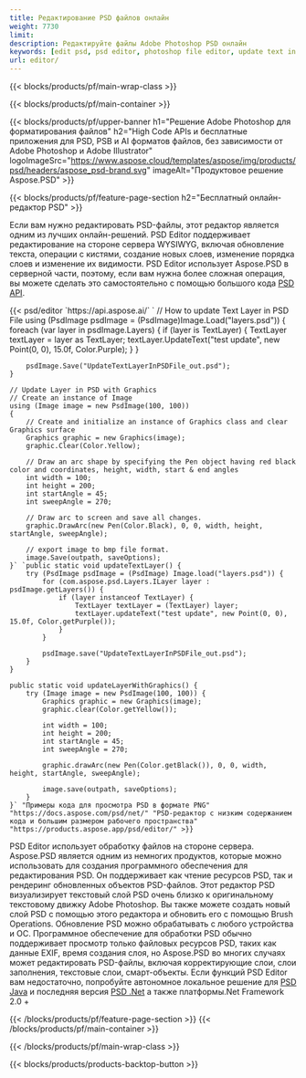 ```yaml
---
title: Редактирование PSD файлов онлайн
weight: 7730
limit: 
description: Редактируйте файлы Adobe Photoshop PSD онлайн
keywords: [edit psd, psd editor, photoshop file editor, update text in psd, update psd]
url: editor/
---
```


{{< blocks/products/pf/main-wrap-class >}}


{{< blocks/products/pf/main-container >}}

{{< blocks/products/pf/upper-banner h1="Решение Adobe Photoshop для форматирования файлов" h2="High Code APIs и бесплатные приложения для PSD, PSB и AI форматов файлов, без зависимости от Adobe Photoshop и Adobe Illustrator" logoImageSrc="https://www.aspose.cloud/templates/aspose/img/products/psd/headers/aspose_psd-brand.svg" imageAlt="Продуктовое решение Aspose.PSD" >}}

{{< blocks/products/pf/feature-page-section h2="Бесплатный онлайн-редактор PSD" >}}
<p>Если вам нужно редактировать PSD-файлы, этот редактор является одним из лучших онлайн-решений. PSD Editor поддерживает редактирование на стороне сервера WYSIWYG, включая обновление текста, операции с кистями, создание новых слоев, изменение порядка слоев и изменение их видимости. PSD Editor использует Aspose.PSD в серверной части, поэтому, если вам нужна более сложная операция, вы можете сделать это самостоятельно с помощью большого кода <a href="/psd/{{< lang-code >}}">PSD API</a>.</p>
{{< psd/editor `https://api.aspose.ai/` 
`	// How to update Text Layer in PSD File
	using (PsdImage psdImage = (PsdImage)Image.Load("layers.psd"))
  	{
		foreach (var layer in psdImage.Layers)
		{
			if (layer is TextLayer)
			{
				TextLayer textLayer = layer as TextLayer;
				textLayer.UpdateText("test update", new Point(0, 0), 15.0f, Color.Purple);
			}
		}

		psdImage.Save("UpdateTextLayerInPSDFile_out.psd");
	}
	
	// Update Layer in PSD with Graphics
	// Create an instance of Image
	using (Image image = new PsdImage(100, 100))
	{
		// Create and initialize an instance of Graphics class and clear Graphics surface
		Graphics graphic = new Graphics(image);
		graphic.Clear(Color.Yellow);

		// Draw an arc shape by specifying the Pen object having red black color and coordinates, height, width, start & end angles                 
		int width = 100;
		int height = 200;
		int startAngle = 45;
		int sweepAngle = 270;

		// Draw arc to screen and save all changes.
		graphic.DrawArc(new Pen(Color.Black), 0, 0, width, height, startAngle, sweepAngle);

		// export image to bmp file format.
		image.Save(outpath, saveOptions);
	}` `public static void updateTextLayer() {
        try (PsdImage psdImage = (PsdImage) Image.load("layers.psd")) {
            for (com.aspose.psd.Layers.ILayer layer : psdImage.getLayers()) {
                if (layer instanceof TextLayer) {
                    TextLayer textLayer = (TextLayer) layer;
                    textLayer.updateText("test update", new Point(0, 0), 15.0f, Color.getPurple());
                }
            }

            psdImage.save("UpdateTextLayerInPSDFile_out.psd");
        }
    }

    public static void updateLayerWithGraphics() {
        try (Image image = new PsdImage(100, 100)) {
            Graphics graphic = new Graphics(image);
            graphic.clear(Color.getYellow());

            int width = 100;
            int height = 200;
            int startAngle = 45;
            int sweepAngle = 270;

            graphic.drawArc(new Pen(Color.getBlack()), 0, 0, width, height, startAngle, sweepAngle);

            image.save(outpath, saveOptions);
        }
    }` "Примеры кода для просмотра PSD в формате PNG"  "https://docs.aspose.com/psd/net/" "PSD-редактор с низким содержанием кода и большим размером рабочего пространства" "https://products.aspose.app/psd/editor/" >}}
<p>PSD Editor использует обработку файлов на стороне сервера. Aspose.PSD является одним из немногих продуктов, которые можно использовать для создания программного обеспечения для редактирования PSD. Он поддерживает как чтение ресурсов PSD, так и рендеринг обновленных объектов PSD-файлов. Этот редактор PSD визуализирует текстовый слой PSD очень близко к оригинальному текстовому движку Adobe Photoshop. Вы также можете создать новый слой PSD с помощью этого редактора и обновить его с помощью Brush Operations. Обновление PSD можно обрабатывать с любого устройства и ОС. Программное обеспечение для обработки PSD обычно поддерживает просмотр только файловых ресурсов PSD, таких как данные EXIF, время создания слоя, но Aspose.PSD во многих случаях может редактировать PSD-файлы, включая корректирующие слои, слои заполнения, текстовые слои, смарт-объекты. Если функций PSD Editor вам недостаточно, попробуйте автономное локальное решение для <a href="/psd/{{< lang-code >}}java">PSD Java</a> и последняя версия <a href="/psd/{{< lang-code >}}net">PSD .Net</a> а также платформы.Net Framework 2.0 +</p>

{{< /blocks/products/pf/feature-page-section >}}
{{< /blocks/products/pf/main-container >}}


{{< /blocks/products/pf/main-wrap-class >}}

{{< blocks/products/products-backtop-button >}}

